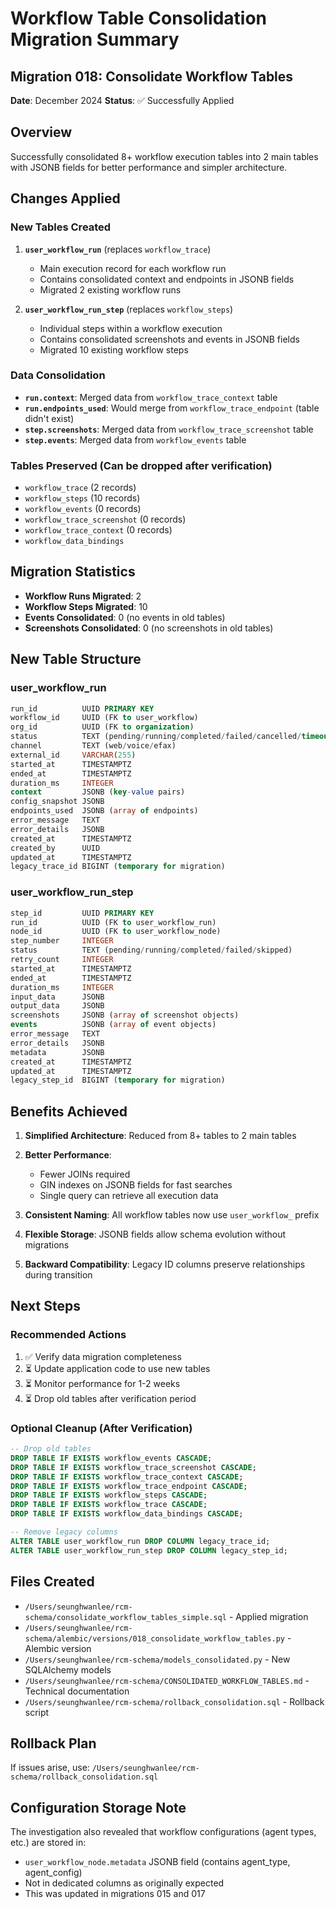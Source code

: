 # Workflow Table Consolidation Migration Summary

## Migration 018: Consolidate Workflow Tables
**Date**: December 2024
**Status**: ✅ Successfully Applied

## Overview
Successfully consolidated 8+ workflow execution tables into 2 main tables with JSONB fields for better performance and simpler architecture.

## Changes Applied

### New Tables Created
1. **`user_workflow_run`** (replaces `workflow_trace`)
   - Main execution record for each workflow run
   - Contains consolidated context and endpoints in JSONB fields
   - Migrated 2 existing workflow runs

2. **`user_workflow_run_step`** (replaces `workflow_steps`)  
   - Individual steps within a workflow execution
   - Contains consolidated screenshots and events in JSONB fields
   - Migrated 10 existing workflow steps

### Data Consolidation
- **`run.context`**: Merged data from `workflow_trace_context` table
- **`run.endpoints_used`**: Would merge from `workflow_trace_endpoint` (table didn't exist)
- **`step.screenshots`**: Merged data from `workflow_trace_screenshot` table
- **`step.events`**: Merged data from `workflow_events` table

### Tables Preserved (Can be dropped after verification)
- `workflow_trace` (2 records)
- `workflow_steps` (10 records)
- `workflow_events` (0 records)
- `workflow_trace_screenshot` (0 records)
- `workflow_trace_context` (0 records)
- `workflow_data_bindings`

## Migration Statistics
- **Workflow Runs Migrated**: 2
- **Workflow Steps Migrated**: 10
- **Events Consolidated**: 0 (no events in old tables)
- **Screenshots Consolidated**: 0 (no screenshots in old tables)

## New Table Structure

### user_workflow_run
```sql
run_id          UUID PRIMARY KEY
workflow_id     UUID (FK to user_workflow)
org_id          UUID (FK to organization)
status          TEXT (pending/running/completed/failed/cancelled/timeout)
channel         TEXT (web/voice/efax)
external_id     VARCHAR(255)
started_at      TIMESTAMPTZ
ended_at        TIMESTAMPTZ
duration_ms     INTEGER
context         JSONB (key-value pairs)
config_snapshot JSONB
endpoints_used  JSONB (array of endpoints)
error_message   TEXT
error_details   JSONB
created_at      TIMESTAMPTZ
created_by      UUID
updated_at      TIMESTAMPTZ
legacy_trace_id BIGINT (temporary for migration)
```

### user_workflow_run_step
```sql
step_id         UUID PRIMARY KEY
run_id          UUID (FK to user_workflow_run)
node_id         UUID (FK to user_workflow_node)
step_number     INTEGER
status          TEXT (pending/running/completed/failed/skipped)
retry_count     INTEGER
started_at      TIMESTAMPTZ
ended_at        TIMESTAMPTZ
duration_ms     INTEGER
input_data      JSONB
output_data     JSONB
screenshots     JSONB (array of screenshot objects)
events          JSONB (array of event objects)
error_message   TEXT
error_details   JSONB
metadata        JSONB
created_at      TIMESTAMPTZ
updated_at      TIMESTAMPTZ
legacy_step_id  BIGINT (temporary for migration)
```

## Benefits Achieved

1. **Simplified Architecture**: Reduced from 8+ tables to 2 main tables
2. **Better Performance**: 
   - Fewer JOINs required
   - GIN indexes on JSONB fields for fast searches
   - Single query can retrieve all execution data

3. **Consistent Naming**: All workflow tables now use `user_workflow_` prefix
4. **Flexible Storage**: JSONB fields allow schema evolution without migrations
5. **Backward Compatibility**: Legacy ID columns preserve relationships during transition

## Next Steps

### Recommended Actions
1. ✅ Verify data migration completeness
2. ⏳ Update application code to use new tables
3. ⏳ Monitor performance for 1-2 weeks
4. ⏳ Drop old tables after verification period

### Optional Cleanup (After Verification)
```sql
-- Drop old tables
DROP TABLE IF EXISTS workflow_events CASCADE;
DROP TABLE IF EXISTS workflow_trace_screenshot CASCADE;
DROP TABLE IF EXISTS workflow_trace_context CASCADE;
DROP TABLE IF EXISTS workflow_trace_endpoint CASCADE;
DROP TABLE IF EXISTS workflow_steps CASCADE;
DROP TABLE IF EXISTS workflow_trace CASCADE;
DROP TABLE IF EXISTS workflow_data_bindings CASCADE;

-- Remove legacy columns
ALTER TABLE user_workflow_run DROP COLUMN legacy_trace_id;
ALTER TABLE user_workflow_run_step DROP COLUMN legacy_step_id;
```

## Files Created
- `/Users/seunghwanlee/rcm-schema/consolidate_workflow_tables_simple.sql` - Applied migration
- `/Users/seunghwanlee/rcm-schema/alembic/versions/018_consolidate_workflow_tables.py` - Alembic version
- `/Users/seunghwanlee/rcm-schema/models_consolidated.py` - New SQLAlchemy models
- `/Users/seunghwanlee/rcm-schema/CONSOLIDATED_WORKFLOW_TABLES.md` - Technical documentation
- `/Users/seunghwanlee/rcm-schema/rollback_consolidation.sql` - Rollback script

## Rollback Plan
If issues arise, use: `/Users/seunghwanlee/rcm-schema/rollback_consolidation.sql`

## Configuration Storage Note
The investigation also revealed that workflow configurations (agent types, etc.) are stored in:
- `user_workflow_node.metadata` JSONB field (contains agent_type, agent_config)
- Not in dedicated columns as originally expected
- This was updated in migrations 015 and 017